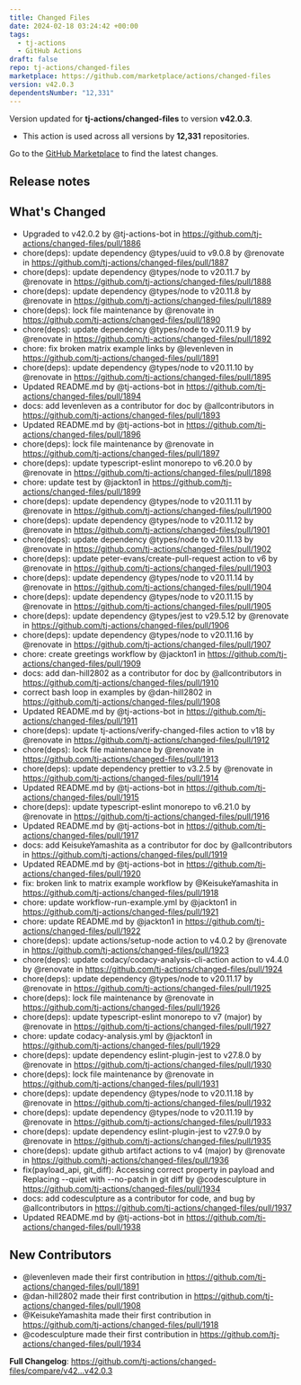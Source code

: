 ```yaml
---
title: Changed Files
date: 2024-02-18 03:24:42 +00:00
tags:
  - tj-actions
  - GitHub Actions
draft: false
repo: tj-actions/changed-files
marketplace: https://github.com/marketplace/actions/changed-files
version: v42.0.3
dependentsNumber: "12,331"
---
```



Version updated for **tj-actions/changed-files** to version **v42.0.3**.
- This action is used across all versions by **12,331** repositories.

Go to the [GitHub Marketplace](https://github.com/marketplace/actions/changed-files) to find the latest changes.

## Release notes

## What's Changed
* Upgraded to v42.0.2 by @tj-actions-bot in https://github.com/tj-actions/changed-files/pull/1886
* chore(deps): update dependency @types/uuid to v9.0.8 by @renovate in https://github.com/tj-actions/changed-files/pull/1887
* chore(deps): update dependency @types/node to v20.11.7 by @renovate in https://github.com/tj-actions/changed-files/pull/1888
* chore(deps): update dependency @types/node to v20.11.8 by @renovate in https://github.com/tj-actions/changed-files/pull/1889
* chore(deps): lock file maintenance by @renovate in https://github.com/tj-actions/changed-files/pull/1890
* chore(deps): update dependency @types/node to v20.11.9 by @renovate in https://github.com/tj-actions/changed-files/pull/1892
* chore: fix broken matrix example links by @levenleven in https://github.com/tj-actions/changed-files/pull/1891
* chore(deps): update dependency @types/node to v20.11.10 by @renovate in https://github.com/tj-actions/changed-files/pull/1895
* Updated README.md by @tj-actions-bot in https://github.com/tj-actions/changed-files/pull/1894
* docs: add levenleven as a contributor for doc by @allcontributors in https://github.com/tj-actions/changed-files/pull/1893
* Updated README.md by @tj-actions-bot in https://github.com/tj-actions/changed-files/pull/1896
* chore(deps): lock file maintenance by @renovate in https://github.com/tj-actions/changed-files/pull/1897
* chore(deps): update typescript-eslint monorepo to v6.20.0 by @renovate in https://github.com/tj-actions/changed-files/pull/1898
* chore: update test by @jackton1 in https://github.com/tj-actions/changed-files/pull/1899
* chore(deps): update dependency @types/node to v20.11.11 by @renovate in https://github.com/tj-actions/changed-files/pull/1900
* chore(deps): update dependency @types/node to v20.11.12 by @renovate in https://github.com/tj-actions/changed-files/pull/1901
* chore(deps): update dependency @types/node to v20.11.13 by @renovate in https://github.com/tj-actions/changed-files/pull/1902
* chore(deps): update peter-evans/create-pull-request action to v6 by @renovate in https://github.com/tj-actions/changed-files/pull/1903
* chore(deps): update dependency @types/node to v20.11.14 by @renovate in https://github.com/tj-actions/changed-files/pull/1904
* chore(deps): update dependency @types/node to v20.11.15 by @renovate in https://github.com/tj-actions/changed-files/pull/1905
* chore(deps): update dependency @types/jest to v29.5.12 by @renovate in https://github.com/tj-actions/changed-files/pull/1906
* chore(deps): update dependency @types/node to v20.11.16 by @renovate in https://github.com/tj-actions/changed-files/pull/1907
* chore: create greetings workflow by @jackton1 in https://github.com/tj-actions/changed-files/pull/1909
* docs: add dan-hill2802 as a contributor for doc by @allcontributors in https://github.com/tj-actions/changed-files/pull/1910
* correct bash loop in examples by @dan-hill2802 in https://github.com/tj-actions/changed-files/pull/1908
* Updated README.md by @tj-actions-bot in https://github.com/tj-actions/changed-files/pull/1911
* chore(deps): update tj-actions/verify-changed-files action to v18 by @renovate in https://github.com/tj-actions/changed-files/pull/1912
* chore(deps): lock file maintenance by @renovate in https://github.com/tj-actions/changed-files/pull/1913
* chore(deps): update dependency prettier to v3.2.5 by @renovate in https://github.com/tj-actions/changed-files/pull/1914
* Updated README.md by @tj-actions-bot in https://github.com/tj-actions/changed-files/pull/1915
* chore(deps): update typescript-eslint monorepo to v6.21.0 by @renovate in https://github.com/tj-actions/changed-files/pull/1916
* Updated README.md by @tj-actions-bot in https://github.com/tj-actions/changed-files/pull/1917
* docs: add KeisukeYamashita as a contributor for doc by @allcontributors in https://github.com/tj-actions/changed-files/pull/1919
* Updated README.md by @tj-actions-bot in https://github.com/tj-actions/changed-files/pull/1920
* fix: broken link to matrix example workflow by @KeisukeYamashita in https://github.com/tj-actions/changed-files/pull/1918
* chore: update workflow-run-example.yml by @jackton1 in https://github.com/tj-actions/changed-files/pull/1921
* chore: update README.md by @jackton1 in https://github.com/tj-actions/changed-files/pull/1922
* chore(deps): update actions/setup-node action to v4.0.2 by @renovate in https://github.com/tj-actions/changed-files/pull/1923
* chore(deps): update codacy/codacy-analysis-cli-action action to v4.4.0 by @renovate in https://github.com/tj-actions/changed-files/pull/1924
* chore(deps): update dependency @types/node to v20.11.17 by @renovate in https://github.com/tj-actions/changed-files/pull/1925
* chore(deps): lock file maintenance by @renovate in https://github.com/tj-actions/changed-files/pull/1926
* chore(deps): update typescript-eslint monorepo to v7 (major) by @renovate in https://github.com/tj-actions/changed-files/pull/1927
* chore: update codacy-analysis.yml by @jackton1 in https://github.com/tj-actions/changed-files/pull/1929
* chore(deps): update dependency eslint-plugin-jest to v27.8.0 by @renovate in https://github.com/tj-actions/changed-files/pull/1930
* chore(deps): lock file maintenance by @renovate in https://github.com/tj-actions/changed-files/pull/1931
* chore(deps): update dependency @types/node to v20.11.18 by @renovate in https://github.com/tj-actions/changed-files/pull/1932
* chore(deps): update dependency @types/node to v20.11.19 by @renovate in https://github.com/tj-actions/changed-files/pull/1933
* chore(deps): update dependency eslint-plugin-jest to v27.9.0 by @renovate in https://github.com/tj-actions/changed-files/pull/1935
* chore(deps): update github artifact actions to v4 (major) by @renovate in https://github.com/tj-actions/changed-files/pull/1936
* fix(payload_api, git_diff): Accessing correct property in payload and Replacing --quiet with --no-patch in git diff by @codesculpture in https://github.com/tj-actions/changed-files/pull/1934
* docs: add codesculpture as a contributor for code, and bug by @allcontributors in https://github.com/tj-actions/changed-files/pull/1937
* Updated README.md by @tj-actions-bot in https://github.com/tj-actions/changed-files/pull/1938

## New Contributors
* @levenleven made their first contribution in https://github.com/tj-actions/changed-files/pull/1891
* @dan-hill2802 made their first contribution in https://github.com/tj-actions/changed-files/pull/1908
* @KeisukeYamashita made their first contribution in https://github.com/tj-actions/changed-files/pull/1918
* @codesculpture made their first contribution in https://github.com/tj-actions/changed-files/pull/1934

**Full Changelog**: https://github.com/tj-actions/changed-files/compare/v42...v42.0.3
